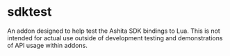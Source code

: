 # sdktest
An addon designed to help test the Ashita SDK bindings to Lua. This is not intended for actual use outside of development testing and demonstrations of API usage within addons.
